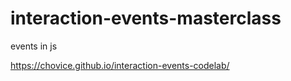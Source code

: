 # interaction-events-masterclass
events in js

https://chovice.github.io/interaction-events-codelab/
